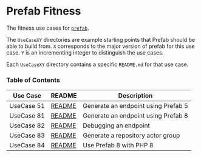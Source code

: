 # Prefab Fitness
The fitness use cases for [`prefab`](https://github.com/neighborhoods/prefab).

The `UseCaseXY` directories are example starting points that Prefab should be able to build from.
`X` corresponds to the major version of prefab for this use case. 
`Y` is an incrementing integer to distinguish the use cases.

Each `UseCaseXY` directory contains a specific `README.md` for that use case.

### Table of Contents

Use Case | README| Description
-----|------|------|
UseCase 51 | [README](UseCase51/README.md) | Generate an endpoint using Prefab 5 |
UseCase 81 | [README](UseCase81/README.md) | Generate an endpoint using Prefab 8 |
UseCase 82 | [README](UseCase82/README.md) | Debugging an endpoint |
UseCase 83 | [README](UseCase83/README.md) | Generate a repository actor group |
UseCase 84 | [README](UseCase84/README.md) | Use Prefab 8 with PHP 8 |
